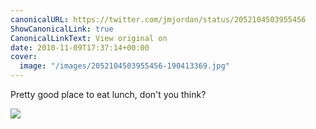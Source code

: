 ```yaml
---
canonicalURL: https://twitter.com/jmjordan/status/2052104503955456
ShowCanonicalLink: true
CanonicalLinkText: View original on
date: 2010-11-09T17:37:14+00:00
cover:
  image: "/images/2052104503955456-190413369.jpg"
---
```

Pretty good place to eat lunch, don't you think? 

![](/images/2052104503955456-190413369.jpg)